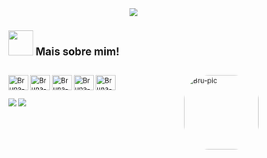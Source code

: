 <div align="center">
<img max-widht="800" src="https://cdn.discordapp.com/attachments/1098348158184071322/1100620932030156841/Froginha.png"/>
</div>


## <img height="50" src="https://cdn.discordapp.com/attachments/1098348158184071322/1100623060421328977/bmooo.gif"/> Mais sobre mim!

<div style="display: inline_block"><br>
  <img align="center" alt="Bruna-HTML" height="30" width="40" src="https://cdn.jsdelivr.net/gh/devicons/devicon/icons/html5/html5-original.svg">
  <img align="center" alt="Bruna-CSS" height="30" width="40" src="https://cdn.jsdelivr.net/gh/devicons/devicon/icons/css3/css3-original.svg">
  <img align="center" alt="Bruna-JAVA" height="30" width="40" src="https://cdn.jsdelivr.net/gh/devicons/devicon/icons/java/java-original.svg">
  <img align="center" alt="Bruna-JS" height="30" width="40" src="https://cdn.jsdelivr.net/gh/devicons/devicon/icons/javascript/javascript-plain.svg">
  <img align="center" alt="Bruna-TS" height="30" width="40" src="https://cdn.jsdelivr.net/gh/devicons/devicon/icons/typescript/typescript-plain.svg"/>
  <img align="right" alt="Bru-pic" height="150" style="border-radius:50px;" src="https://cdn.discordapp.com/attachments/1098348158184071322/1099887428027822090/ezgif-5-8a65e8d54f.gif">
</div>
  
<br>  
<div> 
  <a href = "mailto:contatocarrassai@gmail.com"><img src="https://img.shields.io/badge/-Gmail-%23333?style=for-the-badge&logo=gmail&logoColor=white" target="_blank"></a>
  <a href="https://www.linkedin.com/in/bruna-carrassai-da-silva-234852232/" target="_blank"><img src="https://img.shields.io/badge/LinkedIn-0077B5?style=for-the-badge&logo=linkedin&logoColor=white" target="_blank"></a> 
  
  
</div>
